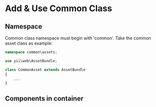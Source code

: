 # Add & Use Common Class

## Namespace

Common class namespace must begin with 'common'. Take the common asset class as example:

```php
namespace common\assets;

use yii\web\AssetBundle;

class CommonAsset extends AssetBundle
{
    ...
}
```

## Components in container
